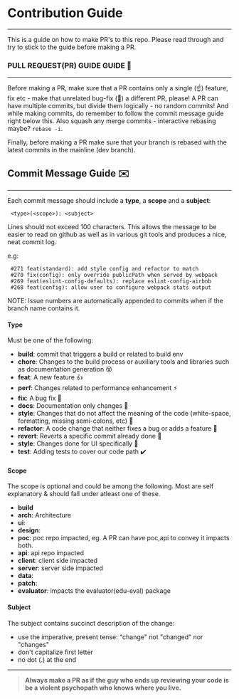 # Contribution Guide

---

This is a guide on how to make PR's to this repo. Please read through and try to stick to the guide before making a PR.

### PULL REQUEST(PR) GUIDE GUIDE 🚀

---

Before making a PR, make sure that a PR contains only a single (☝️) feature, fix etc - make that unrelated bug-fix (🔨) a different PR, please! A PR can have multiple commits, but divide them logically - no random commits! And while making commits, do remember to follow the commit message guide right below this. Also squash any merge commits - interactive rebasing maybe? `rebase -i`.

Finally, before making a PR make sure that your branch is rebased with the latest commits in the mainline (dev branch).

## Commit Message Guide ✉️

---

Each commit message should include a **type**, a **scope** and a **subject**:

```
 <type>(<scope>): <subject>
```

Lines should not exceed 100 characters. This allows the message to be easier to read on github as well as in various git tools and produces a nice, neat commit log.

e.g:

```
 #271 feat(standard): add style config and refactor to match
 #270 fix(config): only override publicPath when served by webpack
 #269 feat(eslint-config-defaults): replace eslint-config-airbnb
 #268 feat(config): allow user to configure webpack stats output
```

NOTE: Issue numbers are automatically appended to commits when if the branch name contains it.

#### Type

Must be one of the following:

- **build**: commit that triggers a build or related to build env
- **chore**: Changes to the build process or auxiliary tools and libraries such as documentation generation 😵
- **feat**: A new feature 👍
- **perf**: Changes related to performance enhancement ⚡
- **fix**: A bug fix 🔨
- **docs**: Documentation only changes 📖
- **style**: Changes that do not affect the meaning of the code (white-space, formatting, missing semi-colons, etc) 💅
- **refactor**: A code change that neither fixes a bug or adds a feature 🔧
- **revert**: Reverts a specific commit already done 🔧
- **style**: Changes done for UI specifically 💅
- **test**: Adding tests to cover our code path ✔️

#### Scope

The scope is optional and could be among the following. Most are self explanatory & should fall under atleast one of these.

- **build**
- **arch**: Architecture
- **ui**:
- **design**:
- **poc**: poc repo impacted, eg. A PR can have poc,api to convey it impacts both.
- **api**: api repo impacted
- **client**: client side impacted
- **server**: server side impacted
- **data**:
- **patch**:
- **evaluator**: impacts the evaluator(edu-eval) package

#### Subject

The subject contains succinct description of the change:

- use the imperative, present tense: "change" not "changed" nor "changes"
- don't capitalize first letter
- no dot (.) at the end

---

> **Always make a PR as if the guy who ends up reviewing your code is be a violent psychopath who knows where you live.**
